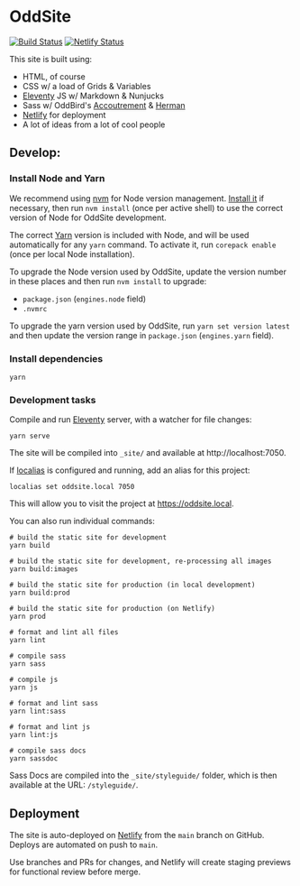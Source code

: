 # OddSite

[![Build Status](https://github.com/oddbird/oddleventy/actions/workflows/test.yml/badge.svg)](https://github.com/oddbird/oddleventy/actions/workflows/test.yml) [![Netlify Status](https://api.netlify.com/api/v1/badges/4f75b5a7-8412-4586-bad0-b4de64bb4f17/deploy-status)](https://app.netlify.com/sites/oddleventy/deploys)

This site is built using:

- HTML, of course
- CSS w/ a load of Grids & Variables
- [Eleventy](https://www.11ty.dev/) JS w/ Markdown & Nunjucks
- Sass w/ OddBird's [Accoutrement](https://www.oddbird.net/accoutrement/) &
  [Herman](https://www.oddbird.net/herman/)
- [Netlify](https://www.netlify.com/) for deployment
- A lot of ideas from a lot of cool people

## Develop:

### Install Node and Yarn

We recommend using [nvm](https://github.com/nvm-sh/nvm) for Node version
management. [Install it](https://github.com/nvm-sh/nvm#installation-and-update)
if necessary, then run `nvm install` (once per active shell) to use the correct
version of Node for OddSite development.

The correct [Yarn](https://yarnpkg.com/) version is included with Node, and will
be used automatically for any `yarn` command. To activate it, run
`corepack enable` (once per local Node installation).

To upgrade the Node version used by OddSite, update the version number in these
places and then run `nvm install` to upgrade:

- `package.json` (`engines.node` field)
- `.nvmrc`

To upgrade the yarn version used by OddSite, run `yarn set version latest` and
then update the version range in `package.json` (`engines.yarn` field).

### Install dependencies

```
yarn
```

### Development tasks

Compile and run [Eleventy](https://www.11ty.dev/) server, with a watcher for
file changes:

```
yarn serve
```

The site will be compiled into `_site/` and available at http://localhost:7050.

If
[localias](https://github.com/peterldowns/localias?tab=readme-ov-file#-localias)
is configured and running, add an alias for this project:

```
localias set oddsite.local 7050
```

This will allow you to visit the project at <https://oddsite.local>.

You can also run individual commands:

```
# build the static site for development
yarn build

# build the static site for development, re-processing all images
yarn build:images

# build the static site for production (in local development)
yarn build:prod

# build the static site for production (on Netlify)
yarn prod

# format and lint all files
yarn lint

# compile sass
yarn sass

# compile js
yarn js

# format and lint sass
yarn lint:sass

# format and lint js
yarn lint:js

# compile sass docs
yarn sassdoc
```

Sass Docs are compiled into the `_site/styleguide/` folder, which is then
available at the URL: `/styleguide/`.

## Deployment

The site is auto-deployed on [Netlify](https://www.netlify.com/) from the `main`
branch on GitHub. Deploys are automated on push to `main`.

Use branches and PRs for changes, and Netlify will create staging previews for
functional review before merge.
